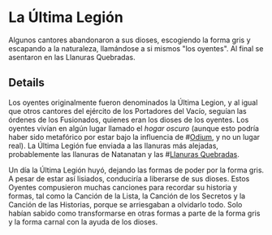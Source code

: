 # La Última Legión
Algunos cantores abandonaron a sus dioses, escogiendo la forma gris y escapando a la naturaleza, llamándose a si mismos "los oyentes". Al final se asentaron en las Llanuras Quebradas. 

## Details
Los oyentes originalmente fueron denominados la Última Legion, y al igual que otros cantores del ejército de los Portadores del Vacío, seguían las órdenes de los Fusionados, quienes eran los dioses de los oyentes. Los oyentes vivían en algún lugar llamado el *hogar oscuro* (aunque esto podría haber sido metafórico por estar bajo la influencia de #[Odium](characters/odium), y no un lugar real). La Última Legión fue enviada a las llanuras más alejadas, probablemente las llanuras de Natanatan y las #[Llanuras Quebradas](locations/shattered-plains). 

Un día la Última Legión huyó, dejando las formas de poder por la forma gris. A pesar de estar así lisiados, conduciría a liberarse de sus dioses. Estos Oyentes compusieron muchas canciones para recordar su historia y formas, tal como la Canción de la Lista, la Canción de los Secretos y la Canción de las Historias, porque se arriesgaban a olvidarlo todo. Solo habían sabido como transformarse en otras formas a parte de la forma gris y la forma carnal con la ayuda de los dioses. 
